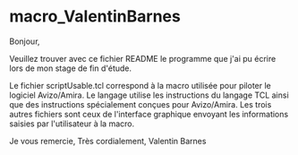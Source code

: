 # macro_ValentinBarnes

Bonjour,

Veuillez trouver avec ce fichier README le programme que j'ai pu écrire lors de mon stage de fin d'étude.

Le fichier scriptUsable.tcl correspond à la macro utilisée pour piloter le logiciel Avizo/Amira. Le langage utilise les instructions du langage TCL ainsi que des instructions spécialement conçues pour Avizo/Amira.
Les trois autres fichiers sont ceux de l'interface graphique envoyant les informations saisies par l'utilisateur à la macro.

Je vous remercie,
Très cordialement,
Valentin Barnes
